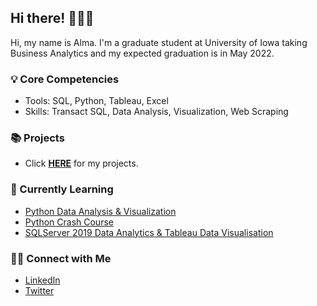 ## Hi there! 🙋🏻‍♀️
Hi, my name is Alma. I'm a graduate student at University of Iowa taking Business Analytics and my expected graduation is in May 2022.

### 💡 Core Competencies
- Tools: SQL, Python, Tableau, Excel 
- Skills: Transact SQL, Data Analysis, Visualization, Web Scraping

### 📚 Projects
- Click **[HERE](https://almayoung.github.io/)** for my projects.

### 📝 Currently Learning
- [Python Data Analysis & Visualization](https://www.udemy.com/course/python-data-analysis-visualization/)
- [Python Crash Course](https://nostarch.com/pythoncrashcourse2e)
- [SQLServer 2019 Data Analytics & Tableau Data Visualisation](https://www.udemy.com/course/sqlserver-2019-data-analytics-tableau-data-visualisation/?ranMID=39197&ranEAID=msYS1Nvjv4c&ranSiteID=msYS1Nvjv4c-RNagorLJZ_0nD1TbAWJzzw&LSNPUBID=msYS1Nvjv4c&utm_source=aff-campaign&utm_medium=udemyads)

### 🙌🏻 Connect with Me
- [LinkedIn](https://www.linkedin.com/in/alma-young-965a0311b/)
- [Twitter](https://twitter.com/ayoung728)


<!--
**almayoung/almayoung** is a ✨ _special_ ✨ repository because its `README.md` (this file) appears on your GitHub profile.
Core competinces

